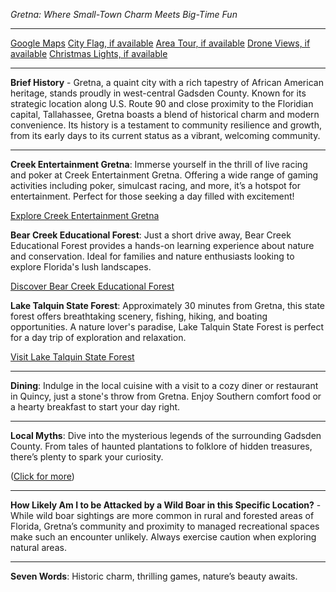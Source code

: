 *Gretna: Where Small-Town Charm Meets Big-Time Fun*

---

[Google Maps](https://www.google.com/maps/place/Gretna,+FL/data=!3m1!1e3)
[City Flag, if available](https://www.google.com/search?tbm=isch&q=Gretna+FL+Flag+Picture)
[Area Tour, if available](https://www.youtube.com/results?search_query=Gretna+FL+4k+tour)
[Drone Views, if available](https://www.youtube.com/results?search_query=Gretna+FL+4k+drone)
[Christmas Lights, if available](https://www.youtube.com/results?search_query=Gretna+FL+christmas+lights)

---

**Brief History** - Gretna, a quaint city with a rich tapestry of African American heritage, stands proudly in west-central Gadsden County. Known for its strategic location along U.S. Route 90 and close proximity to the Floridian capital, Tallahassee, Gretna boasts a blend of historical charm and modern convenience. Its history is a testament to community resilience and growth, from its early days to its current status as a vibrant, welcoming community.

---

**Creek Entertainment Gretna**: Immerse yourself in the thrill of live racing and poker at Creek Entertainment Gretna. Offering a wide range of gaming activities including poker, simulcast racing, and more, it’s a hotspot for entertainment. Perfect for those seeking a day filled with excitement!

  [Explore Creek Entertainment Gretna](https://www.youtube.com/results?search_query=Gretna+FL+Creek+Entertainment+Gretna)

**Bear Creek Educational Forest**: Just a short drive away, Bear Creek Educational Forest provides a hands-on learning experience about nature and conservation. Ideal for families and nature enthusiasts looking to explore Florida's lush landscapes.

  [Discover Bear Creek Educational Forest](https://www.youtube.com/results?search_query=Bear+Creek+Educational+Forest+4k)

**Lake Talquin State Forest**: Approximately 30 minutes from Gretna, this state forest offers breathtaking scenery, fishing, hiking, and boating opportunities. A nature lover's paradise, Lake Talquin State Forest is perfect for a day trip of exploration and relaxation.

  [Visit Lake Talquin State Forest](https://www.youtube.com/results?search_query=Lake+Talquin+State+Forest+4k)

---

**Dining**: Indulge in the local cuisine with a visit to a cozy diner or restaurant in Quincy, just a stone's throw from Gretna. Enjoy Southern comfort food or a hearty breakfast to start your day right.

---

**Local Myths**: Dive into the mysterious legends of the surrounding Gadsden County. From tales of haunted plantations to folklore of hidden treasures, there’s plenty to spark your curiosity. 

  ([Click for more](https://www.google.com/search?q=Gretna+FL+local+myths))

---

**How Likely Am I to be Attacked by a Wild Boar in this Specific Location?** - While wild boar sightings are more common in rural and forested areas of Florida, Gretna’s community and proximity to managed recreational spaces make such an encounter unlikely. Always exercise caution when exploring natural areas.

---

**Seven Words**: Historic charm, thrilling games, nature’s beauty awaits.